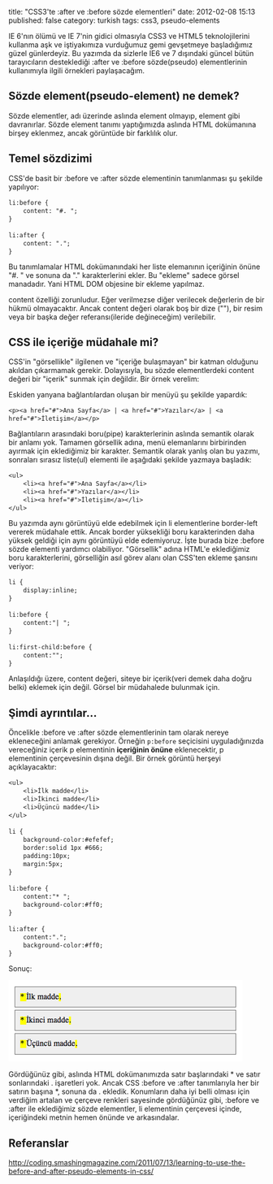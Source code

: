 title: "CSS3'te :after ve :before sözde elementleri"
date: 2012-02-08 15:13
published: false
category: turkish
tags: css3, pseudo-elements

IE 6'nın ölümü ve IE 7'nin gidici olmasıyla CSS3 ve HTML5 teknolojilerini kullanma aşk ve iştiyakımıza vurduğumuz gemi gevşetmeye başladığımız güzel günlerdeyiz. Bu yazımda da sizlerle IE6 ve 7 dışındaki güncel bütün tarayıcıların desteklediği :after ve :before sözde(pseudo) elementlerinin kullanımıyla ilgili örnekleri paylaşacağım.

## Sözde element(pseudo-element) ne demek?

Sözde elementler, adı üzerinde aslında element olmayıp, element gibi davranırlar. Sözde element tanımı yaptığımızda aslında HTML dokümanına birşey eklenmez, ancak görüntüde bir farklılık olur.

## Temel sözdizimi

CSS'de basit bir :before ve :after sözde elementinin tanımlanması şu şekilde yapılıyor:

    li:before {
        content: "#. ";
    }

    li:after {
        content: ".";
    }

Bu tanımlamalar HTML dokümanındaki her liste elemanının içeriğinin önüne "#. " ve sonuna da "." karakterlerini ekler. Bu "ekleme" sadece görsel manadadır. Yani HTML DOM objesine bir ekleme yapılmaz.

content özelliği zorunludur. Eğer verilmezse diğer verilecek değerlerin de bir hükmü olmayacaktır. Ancak content değeri olarak boş bir dize (""), bir resim veya bir başka değer referansı(ileride değineceğim) verilebilir.

## CSS ile içeriğe müdahale mi?

CSS'in "görsellikle" ilgilenen ve "içeriğe bulaşmayan" bir katman olduğunu akıldan çıkarmamak gerekir. Dolayısıyla, bu sözde elementlerdeki content değeri bir "içerik" sunmak için değildir. Bir örnek verelim:

Eskiden yanyana bağlantılardan oluşan bir menüyü şu şekilde yapardık:

    <p><a href="#">Ana Sayfa</a> | <a href="#">Yazılar</a> | <a href="#">İletişim</a></p>

Bağlantıların arasındaki boru(pipe) karakterlerinin aslında semantik olarak bir anlamı yok. Tamamen görsellik adına, menü elemanlarını birbirinden ayırmak için eklediğimiz bir karakter. Semantik olarak yanlış olan bu yazımı, sonraları sırasız liste(ul) elementi ile aşağıdaki şekilde yazmaya başladık:

    <ul>
        <li><a href="#">Ana Sayfa</a></li>
        <li><a href="#">Yazılar</a></li>
        <li><a href="#">İletişim</a></li>
    </ul>

Bu yazımda aynı görüntüyü elde edebilmek için li elementlerine border-left vererek müdahale ettik. Ancak border yüksekliği boru karakterinden daha yüksek geldiği için aynı görüntüyü elde edemiyoruz. İşte burada bize :before sözde elementi yardımcı olabiliyor. "Görsellik" adına HTML'e eklediğimiz boru karakterlerini, görselliğin asıl görev alanı olan CSS'ten ekleme şansını veriyor:

    li {
        display:inline;
    }

    li:before {
        content:"| ";
    }

    li:first-child:before {
        content:"";
    }

Anlaşıldığı üzere, content değeri, siteye bir içerik(veri demek daha doğru belki) eklemek için değil. Görsel bir müdahalede bulunmak için.

## Şimdi ayrıntılar...

Öncelikle :before ve :after sözde elementlerinin tam olarak nereye ekleneceğini anlamak gerekiyor. Örneğin ```p:before``` seçicisini uyguladığınızda vereceğiniz içerik p elementinin **içeriğinin önüne** eklenecektir, p elementinin çerçevesinin dışına değil. Bir örnek görüntü herşeyi açıklayacaktır:

    <ul>
        <li>İlk madde</li>
        <li>İkinci madde</li>
        <li>Üçüncü madde</li>
    </ul>

    li {
        background-color:#efefef;
        border:solid 1px #666;
        padding:10px;
        margin:5px;
    }

    li:before {
        content:"* ";
        background-color:#ff0;
    }

    li:after {
        content:".";
        background-color:#ff0;
    }

Sonuç:

![CSS3 :before - :after örneği](/uploads/css3-before-after/yildizli-imler.png)

Gördüğünüz gibi, aslında HTML dokümanımızda satır başlarındaki * ve satır sonlarındaki . işaretleri yok. Ancak CSS :before ve :after tanımlarıyla her bir satırın başına *, sonuna da . ekledik. Konumların daha iyi belli olması için verdiğim artalan ve çerçeve renkleri sayesinde gördüğünüz gibi, :before ve :after ile eklediğimiz sözde elementler, li elementinin çerçevesi içinde, içeriğindeki metnin hemen önünde ve arkasındalar.

## Referanslar

http://coding.smashingmagazine.com/2011/07/13/learning-to-use-the-before-and-after-pseudo-elements-in-css/

